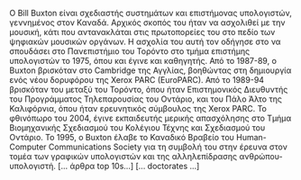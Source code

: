 Ο Bill Buxton είναι σχεδιαστής συστημάτων και επιστήμονας υπολογιστών, γεννημένος στον Καναδά. Αρχικός σκοπός του ήταν να ασχολιθεί με την μουσική, κάτι που αντανακλάται στις πρωτοπορείες του στο πεδίο των ψηφιακών μουσικών οργάνων. Η ασχολία του αυτή τον οδήγησε στο να σπουδάσει στο Πανεπιστήμιο του Τορόντο στο τμήμα επιστήμης υπολογιστών το 1975, όπου και έγινε και καθηγητής.
Από το 1987-89, o Buxton βρισκόταν στο Cambridge της Αγγλίας, βοηθώντας στη δημιουργία ενός νέου δορυφόρου της Xerox PARC (EuroPARC). Από το 1989-94 βρισκόταν του μεταξύ του Τορόντο, όπου ήταν Επιστημονικός Διευθυντής του Προγράμματος Τηλεπαρουσίας του Οντάριο, και του Πάλο Άλτο της Καλιφόρνια, όπου ήταν ερευνητικός σύμβουλος της Xerox PARC.
Το φθινόπωρο του 2004, έγινε εκπαιδευτής μερικής απασχόλησης στο Τμήμα Βιομηχανικής Σχεδιασμού του Κολέγιου Τέχνης και Σχεδιασμού του Οντάριο.
Το 1995, ο Buxton έλαβε το Καναδικό Βραβείο του Human-Computer Communications Society για τη συμβολή του στην έρευνα στον τομέα των γραφικών υπολογιστών και της αλληλεπίδρασης ανθρώπου-υπολογιστή. [... άρθρα top 10s...]
[... doctorates ...]
